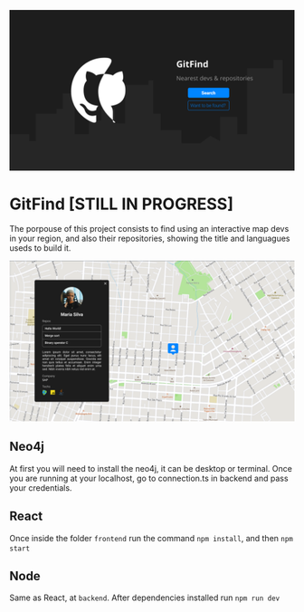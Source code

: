 
![image](/img/home.png)
# GitFind [STILL IN PROGRESS]
The porpouse of this project consists to find using an interactive map devs in your region, and also their repositories, showing the title and languagues useds to build it.

<img src="/img/map.png" width="800" >

## Neo4j
At first you will need to install the neo4j, it can be desktop or terminal. Once you are running at your localhost, go to connection.ts in backend and pass your credentials.

## React
Once inside the folder ```frontend``` run the command ```npm install```, and then ```npm start```

## Node
Same as React, at ```backend```. After dependencies installed run ```npm run dev```
